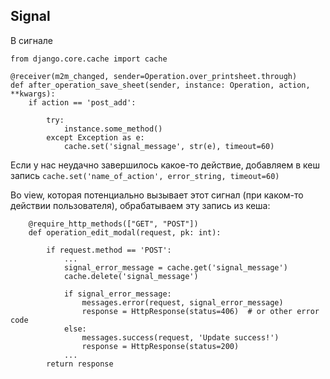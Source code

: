 Signal
---------------------------

В сигнале 

    from django.core.cache import cache
    
    @receiver(m2m_changed, sender=Operation.over_printsheet.through)
    def after_operation_save_sheet(sender, instance: Operation, action, **kwargs):
        if action == 'post_add':

            try:
                instance.some_method()
            except Exception as e:
                cache.set('signal_message', str(e), timeout=60)


  Если у нас неудачно завершилось какое-то действие, добавляем в кеш запись `cache.set('name_of_action', error_string, timeout=60)`

  Во view, которая потенциально вызывает этот сигнал (при каком-то действии пользователя), обрабатываем эту запись из кеша:
  
        @require_http_methods(["GET", "POST"])
        def operation_edit_modal(request, pk: int):
        
            if request.method == 'POST':
                ...
                signal_error_message = cache.get('signal_message')
                cache.delete('signal_message')
                
                if signal_error_message:
                    messages.error(request, signal_error_message)
                    response = HttpResponse(status=406)  # or other error code
                else:
                    messages.success(request, 'Update success!')
                    response = HttpResponse(status=200)    
                ...
            return response
